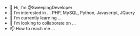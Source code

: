 - 👋 Hi, I’m @SweepingDeveloper
- 👀 I’m interested in ... PHP, MySQL, Python, Javascript, JQuery
- 🌱 I’m currently learning ...
- 💞️ I’m looking to collaborate on ...
- 📫 How to reach me ...

<!---
SweepingDeveloper/SweepingDeveloper is a ✨ special ✨ repository because its `README.md` (this file) appears on your GitHub profile.
You can click the Preview link to take a look at your changes.
--->
